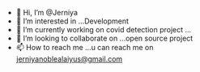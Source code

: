 - 👋 Hi, I’m @Jerniya
- 👀 I’m interested in ...Development
- 🌱 I’m currently working on covid detection project ...
- 💞️ I’m looking to collaborate on ...open source project
- 📫 How to reach me ...u can reach me on jerniyanoblealaiyus@gmail.com

<!---
Jerniya/Jerniya is a ✨ special ✨ repository because its `README.md` (this file) appears on your GitHub profile.
You can click the Preview link to take a look at your changes.
--->
